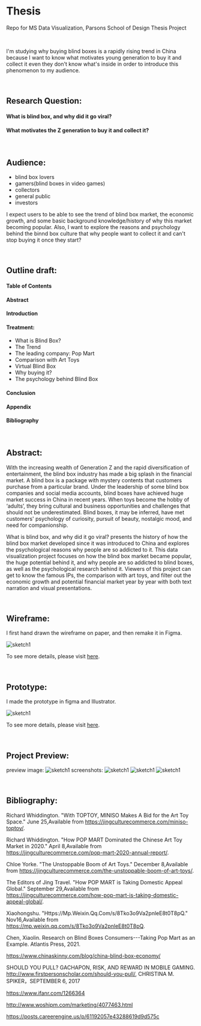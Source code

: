 # Thesis
Repo for MS Data Visualization, Parsons School of Design Thesis Project

<br>

I'm studying why buying blind boxes is a rapidly rising trend in China because I want to know what motivates young generation to buy it and collect it even they don't know what's inside in order to introduce this phenomenon to my audience.

<br>

## Research Question:
#### What is blind box, and why did it go viral? <br>
#### What motivates the Z generation to buy it and collect it?

<br>

## Audience:
* blind box lovers
* gamers(blind boxes in video games)
* collectors
* general public
* investors

I expect users to be able to see the trend of blind box market, the economic growth, and some basic background knowledge/history of why this market becoming popular. Also, I want to explore the reasons and psychology behind the binnd box culture that why people want to collect it and can't stop buying it once they start?

<br>

## Outline draft:

#### Table of Contents
#### Abstract
#### Introduction
#### Treatment:
* What is Blind Box?
* The Trend
* The leading company: Pop Mart
* Comparison with Art Toys
* Virtual Blind Box
* Why buying it?
* The psychology behind Blind Box
#### Conclusion
#### Appendix
#### Bibliography


<br>



## Abstract:
With the increasing wealth of Generation Z and the rapid diversification of entertainment, the blind box industry has made a big splash in the financial market. A blind box is a package with mystery contents that customers purchase from a particular brand. Under the leadership of some blind box companies and social media accounts, blind boxes have achieved huge market success in China in recent years. When toys become the hobby of ‘adults’, they bring cultural and business opportunities and challenges that should not be underestimated. Blind boxes, it may be inferred, have met customers' psychology of curiosity, pursuit of beauty, nostalgic mood, and need for companionship.

What is blind box, and why did it go viral? presents the history of how the blind box market developed since it was introduced to China and explores the psychological reasons why people are so addicted to it. This data visualization project focuses on how the blind box market became popular, the huge potential behind it, and why people are so addicted to blind boxes, as well as the psychological research behind it. Viewers of this project can get to know the famous IPs, the comparison with art toys, and filter out the economic growth and potential financial market year by year with both text narration and visual presentations.

<br>

## Wireframe:
I first hand drawn the wireframe on paper, and then remake it in Figma.

![sketch1](https://github.com/kanodesu/Thesis/blob/main/wireframe/Screen%20Shot%202022-03-01%20at%2000.45.44.png "sketch1")

To see more details, please visit [here](https://github.com/kanodesu/Thesis/tree/main/wireframe).


<br>



## Prototype:
I made the prototype in figma and Illustrator.

![sketch1](https://github.com/kanodesu/Thesis/blob/main/prototype/Screen%20Shot%202022-03-08%20at%2007.54.38.png "sketch1")

To see more details, please visit [here](https://github.com/kanodesu/Thesis/tree/main/prototype).


<br>

## Project Preview: 
preview image:
![sketch1](https://github.com/kanodesu/Thesis/blob/main/preview.png "sketch1")
screenshots:
![sketch1](https://github.com/kanodesu/Thesis/blob/main/preview.png "sketch1")
![sketch1](https://github.com/kanodesu/Thesis/blob/main/preview.png "sketch1")
![sketch1](https://github.com/kanodesu/Thesis/blob/main/preview.png "sketch1")

<br>

## Bibliography:

Richard Whiddington. "With TOPTOY, MINISO Makes A Bid for the Art Toy Space." June 25,Available from https://jingculturecommerce.com/miniso-toptoy/. 

Richard Whiddington. "How POP MART Dominated the Chinese Art Toy Market in 2020." April 8,Available from https://jingculturecommerce.com/pop-mart-2020-annual-report/.


Chloe Yorke. "The Unstoppable Boom of Art Toys." December 8,Available from https://jingculturecommerce.com/the-unstoppable-boom-of-art-toys/.

The Editors of Jing Travel. "How POP MART is Taking Domestic Appeal Global." September 29,Available from https://jingculturecommerce.com/how-pop-mart-is-taking-domestic-appeal-global/.

Xiaohongshu. "Https://Mp.Weixin.Qq.Com/s/8Tko3o9Va2pnleE8t0T8pQ." Nov16,Available from https://mp.weixin.qq.com/s/8Tko3o9Va2pnleE8t0T8pQ.

Chen, Xiaolin. Research on Blind Boxes Consumers---Taking Pop Mart as an Example. Atlantis Press, 2021.

https://www.chinaskinny.com/blog/china-blind-box-economy/

SHOULD YOU PULL? GACHAPON, RISK, AND REWARD IN MOBILE GAMING. http://www.firstpersonscholar.com/should-you-pull/, CHRISTINA M. SPIKER，SEPTEMBER 6, 2017

https://www.ifanr.com/1266364 

http://www.woshipm.com/marketing/4077463.html

https://posts.careerengine.us/p/61192057e43288619d9d575c



